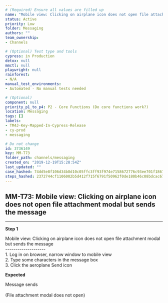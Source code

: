 ```yaml
---
# (Required) Ensure all values are filled up
name: "Mobile view: Clicking on airplane icon does not open file attachment modal but sends the message"
status: Active
priority: Low
folder: Messaging
authors: ""
team_ownership: 
- Channels

# (Optional) Test type and tools
cypress: in Production
detox: null
mmctl: null
playwright: null
rainforest: 
- N/A
manual_test_environments: 
- Automated - No manual tests needed

# (Optional)
component: null
priority_p1_to_p4: P2 - Core Functions (Do core functions work?)
location: Messaging
tags: []
labels: 
- TM4J-Key-Mapped-In-Cypress-Release
- cy-prod
- messaging

# Do not change
id: 3736149
key: MM-T73
folder_path: channels/messaging
created_on: "2019-12-19T15:28:54Z"
last_updated: ""
case_hashed: 74dd5e8f106d34b8d10c05ffc3ff93f974e7158672776c93ee701f1867f9b0d29e542a5c6ec823319ce8331d15bd1a13
steps_hashed: 2372744cf1106002b5d412f715f6791f50962f0de180b46c08bdcac67ffc26ff041231499d5c576143d543faf6e9998b
---
```


## MM-T73: Mobile view: Clicking on airplane icon does not open file attachment modal but sends the message

---

**Step 1**

Mobile view: Clicking on airplane icon does not open file attachment modal but sends the message\
\--------------------\
1\. Log in on browser, narrow window to mobile view\
2\. Type some characters in the message box\
3\. Click the aeroplane Send icon

**Expected**

Message sends\
\
(File attachment modal does not open)
